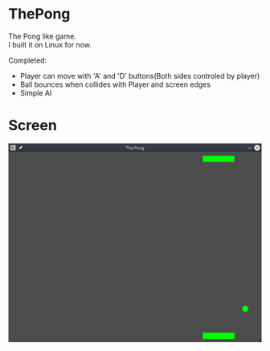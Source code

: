 # ThePong
The Pong like game.    
I built it on Linux for now.    
    
Completed:
  - Player can move with 'A' and 'D' buttons(Both sides controled by player)    
  - Ball bounces when collides with Player and screen edges
  - Simple AI
    
# Screen
![Screenshot](./ThePong_random_shot.png)

